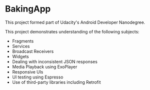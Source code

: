 # BakingApp

This project formed part of Udacity's Android Developer Nanodegree.

This project demonstrates understanding of the following subjects:
- Fragments
- Services
- Broadcast Receivers
- Widgets
- Dealing with inconsistent JSON responses
- Media Playback using ExoPlayer
- Responsive UIs
- UI testing using Espresso
- Use of third-party libraries including Retrofit





